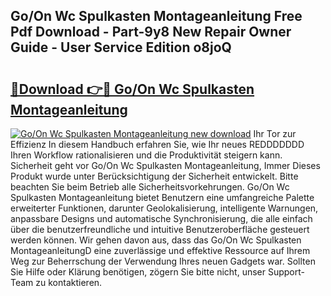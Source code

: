 ## Go/On Wc Spulkasten Montageanleitung Free Pdf Download - Part-9y8 New Repair Owner Guide - User Service Edition o8joQ

# <h2><a href="http://df78egp.blite.top/?on=Go%2fOn+Wc+Spulkasten+Montageanleitung">🔗Download 👉🔴 Go/On Wc Spulkasten Montageanleitung</a></h2>

[![Go/On Wc Spulkasten Montageanleitung new download](https://i.imgur.com/lujVjoI.png)](http://df78egp.blite.top/?on=Go%2fOn+Wc+Spulkasten+Montageanleitung)
Ihr Tor zur Effizienz In diesem Handbuch erfahren Sie, wie Ihr neues REDDDDDDD Ihren Workflow rationalisieren und die Produktivität steigern kann. Sicherheit geht vor Go/On Wc Spulkasten Montageanleitung, Immer Dieses Produkt wurde unter Berücksichtigung der Sicherheit entwickelt. Bitte beachten Sie beim Betrieb alle Sicherheitsvorkehrungen. Go/On Wc Spulkasten Montageanleitung bietet Benutzern eine umfangreiche Palette erweiterter Funktionen, darunter Geolokalisierung, intelligente Warnungen, anpassbare Designs und automatische Synchronisierung, die alle einfach über die benutzerfreundliche und intuitive Benutzeroberfläche gesteuert werden können. Wir gehen davon aus, dass das Go/On Wc Spulkasten MontageanleitungD eine zuverlässige und effektive Ressource auf Ihrem Weg zur Beherrschung der Verwendung Ihres neuen Gadgets war. Sollten Sie Hilfe oder Klärung benötigen, zögern Sie bitte nicht, unser Support-Team zu kontaktieren.
